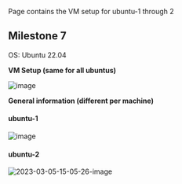 Page contains the VM setup for ubuntu-1 through 2

## Milestone 7

OS: Ubuntu 22.04

**VM Setup (same for all ubuntus)**

![image](https://user-images.githubusercontent.com/71083461/222982990-e4b93a3f-edce-446d-9558-2839ab743af6.png)

**General information (different per machine)**

#### **ubuntu-1**

![image](https://user-images.githubusercontent.com/71083461/222983132-fcdba4f2-4d5e-494c-86f9-9793e14023cd.png)

#### **ubuntu-2**

![2023-03-05-15-05-26-image](https://user-images.githubusercontent.com/71083461/222983661-9e1bd677-ae96-4aa7-827a-b59520d977ed.png)
